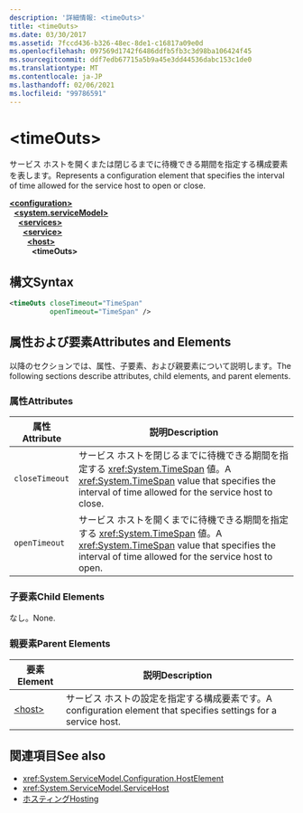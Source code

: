 ```yaml
---
description: '詳細情報: <timeOuts>'
title: <timeOuts>
ms.date: 03/30/2017
ms.assetid: 7fccd436-b326-48ec-8de1-c16817a09e0d
ms.openlocfilehash: 097569d1742f6486ddfb5fb3c3d98ba106424f45
ms.sourcegitcommit: ddf7edb67715a5b9a45e3dd44536dabc153c1de0
ms.translationtype: MT
ms.contentlocale: ja-JP
ms.lasthandoff: 02/06/2021
ms.locfileid: "99786591"
---
```

# \<timeOuts>

<span data-ttu-id="2c7e2-102">サービス ホストを開くまたは閉じるまでに待機できる期間を指定する構成要素を表します。</span><span class="sxs-lookup"><span data-stu-id="2c7e2-102">Represents a configuration element that specifies the interval of time allowed for the service host to open or close.</span></span>  
  
[**\<configuration>**](../configuration-element.md)\
&nbsp;&nbsp;[**\<system.serviceModel>**](system-servicemodel.md)\
&nbsp;&nbsp;&nbsp;&nbsp;[**\<services>**](services.md)\
&nbsp;&nbsp;&nbsp;&nbsp;&nbsp;&nbsp;[**\<service>**](service.md)\
&nbsp;&nbsp;&nbsp;&nbsp;&nbsp;&nbsp;&nbsp;&nbsp;[**\<host>**](host.md)\
&nbsp;&nbsp;&nbsp;&nbsp;&nbsp;&nbsp;&nbsp;&nbsp;&nbsp;&nbsp;**\<timeOuts>**  
  
## <a name="syntax"></a><span data-ttu-id="2c7e2-103">構文</span><span class="sxs-lookup"><span data-stu-id="2c7e2-103">Syntax</span></span>  
  
```xml  
<timeOuts closeTimeout="TimeSpan"
          openTimeout="TimeSpan" />
```  
  
## <a name="attributes-and-elements"></a><span data-ttu-id="2c7e2-104">属性および要素</span><span class="sxs-lookup"><span data-stu-id="2c7e2-104">Attributes and Elements</span></span>  

 <span data-ttu-id="2c7e2-105">以降のセクションでは、属性、子要素、および親要素について説明します。</span><span class="sxs-lookup"><span data-stu-id="2c7e2-105">The following sections describe attributes, child elements, and parent elements.</span></span>  
  
### <a name="attributes"></a><span data-ttu-id="2c7e2-106">属性</span><span class="sxs-lookup"><span data-stu-id="2c7e2-106">Attributes</span></span>  
  
|<span data-ttu-id="2c7e2-107">属性</span><span class="sxs-lookup"><span data-stu-id="2c7e2-107">Attribute</span></span>|<span data-ttu-id="2c7e2-108">説明</span><span class="sxs-lookup"><span data-stu-id="2c7e2-108">Description</span></span>|  
|---------------|-----------------|  
|`closeTimeout`|<span data-ttu-id="2c7e2-109">サービス ホストを閉じるまでに待機できる期間を指定する <xref:System.TimeSpan> 値。</span><span class="sxs-lookup"><span data-stu-id="2c7e2-109">A <xref:System.TimeSpan> value that specifies the interval of time allowed for the service host to close.</span></span>|  
|`openTimeout`|<span data-ttu-id="2c7e2-110">サービス ホストを開くまでに待機できる期間を指定する <xref:System.TimeSpan> 値。</span><span class="sxs-lookup"><span data-stu-id="2c7e2-110">A <xref:System.TimeSpan> value that specifies the interval of time allowed for the service host to open.</span></span>|  
  
### <a name="child-elements"></a><span data-ttu-id="2c7e2-111">子要素</span><span class="sxs-lookup"><span data-stu-id="2c7e2-111">Child Elements</span></span>  

 <span data-ttu-id="2c7e2-112">なし。</span><span class="sxs-lookup"><span data-stu-id="2c7e2-112">None.</span></span>  
  
### <a name="parent-elements"></a><span data-ttu-id="2c7e2-113">親要素</span><span class="sxs-lookup"><span data-stu-id="2c7e2-113">Parent Elements</span></span>  
  
|<span data-ttu-id="2c7e2-114">要素</span><span class="sxs-lookup"><span data-stu-id="2c7e2-114">Element</span></span>|<span data-ttu-id="2c7e2-115">説明</span><span class="sxs-lookup"><span data-stu-id="2c7e2-115">Description</span></span>|  
|-------------|-----------------|  
|[\<host>](host.md)|<span data-ttu-id="2c7e2-116">サービス ホストの設定を指定する構成要素です。</span><span class="sxs-lookup"><span data-stu-id="2c7e2-116">A configuration element that specifies settings for a service host.</span></span>|  
  
## <a name="see-also"></a><span data-ttu-id="2c7e2-117">関連項目</span><span class="sxs-lookup"><span data-stu-id="2c7e2-117">See also</span></span>

- <xref:System.ServiceModel.Configuration.HostElement>
- <xref:System.ServiceModel.ServiceHost>
- [<span data-ttu-id="2c7e2-118">ホスティング</span><span class="sxs-lookup"><span data-stu-id="2c7e2-118">Hosting</span></span>](../../../wcf/feature-details/hosting.md)
